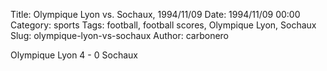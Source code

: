 Title: Olympique Lyon vs. Sochaux, 1994/11/09
Date: 1994/11/09 00:00
Category: sports
Tags: football, football scores, Olympique Lyon, Sochaux
Slug: olympique-lyon-vs-sochaux
Author: carbonero


Olympique Lyon 4 - 0 Sochaux
